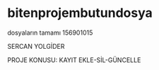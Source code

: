 # bitenprojembutundosya
dosyaların tamamı
156901015

SERCAN YOLGİDER

PROJE KONUSU: KAYIT EKLE-SİL-GÜNCELLE
